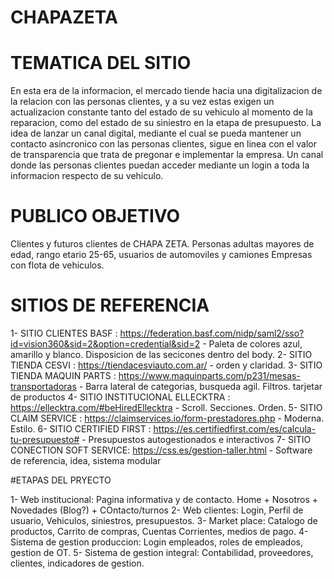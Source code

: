 # CHAPAZETA

# TEMATICA DEL SITIO

En esta era de la informacion, el mercado tiende hacia una digitalizacion de la relacion con las personas clientes, y a su vez estas exigen un actualizacion constante tanto del estado de su vehiculo al momento de la reparacion, como del estado de su siniestro en la etapa de presupuesto.
La idea de lanzar un canal digital, mediante el cual se pueda mantener un contacto asincronico con las personas clientes, sigue en linea con el valor de transparencia que trata de pregonar e implementar la empresa. Un canal donde las personas clientes puedan acceder mediante un login a toda la informacion respecto de su vehiculo.

# PUBLICO OBJETIVO

Clientes y futuros clientes de CHAPA ZETA. 
Personas adultas mayores de edad, rango etario 25-65, usuarios de automoviles y camiones
Empresas con flota de vehiculos.

# SITIOS DE REFERENCIA

1- SITIO CLIENTES BASF : https://federation.basf.com/nidp/saml2/sso?id=vision360&sid=2&option=credential&sid=2 - Paleta de colores azul, amarillo y blanco. Disposicion de las secicones dentro del body.
2- SITIO TIENDA CESVI : https://tiendacesviauto.com.ar/ - orden y claridad.
3- SITIO TIENDA MAQUIN PARTS : https://www.maquinparts.com/p231/mesas-transportadoras - Barra lateral de categorias, busqueda agil. Filtros. tarjetar de productos
4- SITIO INSTITUCIONAL ELLECKTRA : https://ellecktra.com/#beHiredEllecktra - Scroll. Secciones. Orden.
5- SITIO CLAIM SERVICE : https://claimservices.io/form-prestadores.php - Moderna. Estilo.
6- SITIO CERTIFIED FIRST : https://es.certifiedfirst.com/es/calcula-tu-presupuesto# - Presupuestos autogestionados e interactivos
7- SITIO CONECTION SOFT SERVICE: https://css.es/gestion-taller.html - Software de referencia, idea, sistema modular 

#ETAPAS DEL PRYECTO

1- Web institucional: Pagina informativa y de contacto. Home + Nosotros + Novedades (Blog?) + COntacto/turnos
2- Web clientes: Login, Perfil de usuario, Vehiculos, siniestros, presupuestos.
3- Market place: Catalogo de productos, Carrito de compras, Cuentas Corrientes, medios de pago.
4- Sistema de gestion produccion: Login empleados, roles de empleados, gestion de OT.
5- Sistema de gestion integral: Contabilidad, proveedores, clientes, indicadores de gestion.
